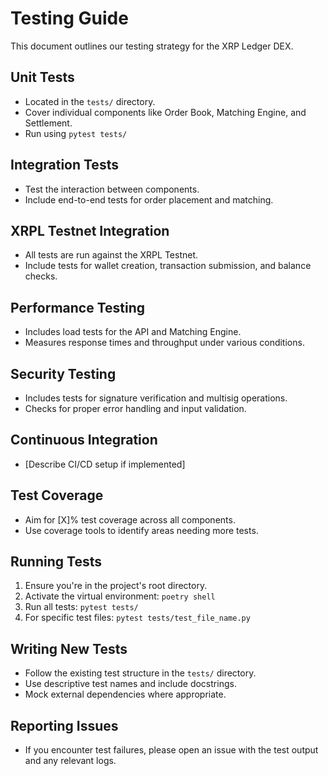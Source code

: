 # Testing Guide

This document outlines our testing strategy for the XRP Ledger DEX.

## Unit Tests
- Located in the `tests/` directory.
- Cover individual components like Order Book, Matching Engine, and Settlement.
- Run using `pytest tests/`

## Integration Tests
- Test the interaction between components.
- Include end-to-end tests for order placement and matching.

## XRPL Testnet Integration
- All tests are run against the XRPL Testnet.
- Include tests for wallet creation, transaction submission, and balance checks.

## Performance Testing
- Includes load tests for the API and Matching Engine.
- Measures response times and throughput under various conditions.

## Security Testing
- Includes tests for signature verification and multisig operations.
- Checks for proper error handling and input validation.

## Continuous Integration
- [Describe CI/CD setup if implemented]

## Test Coverage
- Aim for [X]% test coverage across all components.
- Use coverage tools to identify areas needing more tests.

## Running Tests
1. Ensure you're in the project's root directory.
2. Activate the virtual environment: `poetry shell`
3. Run all tests: `pytest tests/`
4. For specific test files: `pytest tests/test_file_name.py`

## Writing New Tests
- Follow the existing test structure in the `tests/` directory.
- Use descriptive test names and include docstrings.
- Mock external dependencies where appropriate.

## Reporting Issues
- If you encounter test failures, please open an issue with the test output and any relevant logs.
